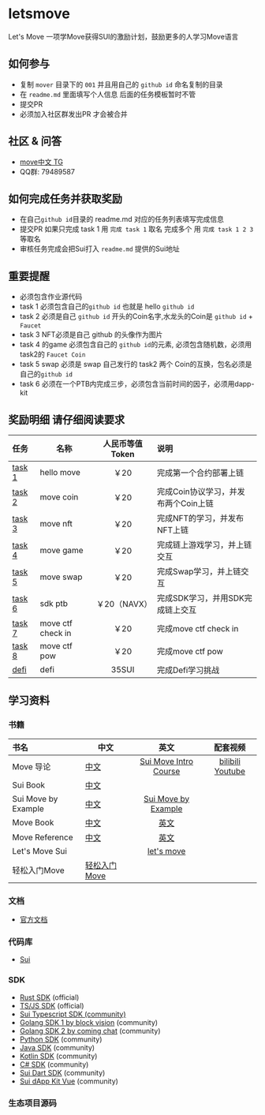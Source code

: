 # letsmove
Let's Move 一项学Move获得SUI的激励计划，鼓励更多的人学习Move语言

## 如何参与
- 复制 `mover` 目录下的 `001` 并且用自己的 `github id` 命名复制的目录
- 在 `readme.md` 里面填写个人信息 后面的任务模板暂时不管
- 提交PR
- 必须加入社区群发出PR 才会被合并

## 社区 & 问答
- [move中文 TG](https://t.me/move_cn)
- QQ群: 79489587


## 如何完成任务并获取奖励
- 在自己`github id`目录的 readme.md 对应的任务列表填写完成信息
- 提交PR 如果只完成 task 1 用 `完成 task 1` 取名 完成多个 用 `完成 task 1 2 3` 等取名
- 审核任务完成会把Sui打入 `readme.md` 提供的Sui地址

## 重要提醒
- 必须包含作业源代码
- task 1 必须包含自己的`github id` 也就是 hello `github id`
- task 2 必须是自己 `github id` 开头的Coin名字,水龙头的Coin是 `github id` + `Faucet`
- task 3 NFT必须是自己 github 的头像作为图片
- task 4 的game 必须包含自己的 `github id`的元素, 必须包含随机数，必须用task2的 `Faucet Coin`
- task 5 swap 必须是 swap 自己发行的 task2 两个 Coin的互换，包名必须是自己的`github id`
- task 6 必须在一个PTB内完成三步，必须包含当前时间的因子，必须用dapp-kit


## 奖励明细 请仔细阅读要求

| 任务                                         | 名称                | 人民币等值Token | 说明                     |
|:-------------------------------------------|-------------------|:----------:|:-----------------------|
| [task 1](task/01.hello_move.md)            | hello move        |    ￥20     | 完成第一个合约部署上链            |
| [task 2](task/02.move_coin.md)             | move coin         |    ￥20     | 完成Coin协议学习，并发布两个Coin上链 |
| [task 3](task/03.move_nft.md)              | move nft          |    ￥20     | 完成NFT的学习，并发布NFT上链      |
| [task 4](task/04.move_game.md)             | move game         |    ￥20     | 完成链上游戏学习，并上链交互         |
| [task 5](task/05.move_swap.md)             | move swap         |    ￥20     | 完成Swap学习，并上链交互         |
| [task 6](task/06.SDK_PTB_NAVI.md)          | sdk ptb           | ￥20（NAVX）  | 完成SDK学习，并用SDK完成链上交互    |
| [task 7](task/07.move_ctf_check_in.md)     | move ctf check in |    ￥20     | 完成move ctf check in    |
| [task 8](task/08.move_ctf_lets_move.md)    | move ctf pow      |    ￥20     | 完成move ctf pow   |
| [defi](https://dacade.org/communities/sui) | defi              |   35SUI    | 完成Defi学习挑战             |



## 学习资料

### 书籍
| 书名                  | 中文                                         |                          英文                          |                           配套视频                            |
|:--------------------|--------------------------------------------|:----------------------------------------------------:|:---------------------------------------------------------:|
| Move 导论             | [中文](https://intro-zh.sui-book.com/)       | [Sui Move Intro Course](https://intro.sui-book.com/) |     [bilibili](https://www.bilibili.com/video/BV1RY411v7YU)  [Youtube](https://www.youtube.com/watch?v=lZHjmo2ngu0)                          |
| Sui Book            | [中文](https://sui-book.com)                 |                                                      |  |
| Sui Move by Example | [中文](https://examples.sui-book.com/)       |   [Sui Move by Example](https://examples.sui.io/)    |                                                       |
| Move Book           | [中文](https://move.sui-book.com/index.html) |           [英文](https://move-book.com/)            |                                                   |
| Move Reference           | [中文](https://reference.sui-book.com/index.html) |           [英文](https://move-book.com/reference/)            |                                                   |
| Let's Move Sui      |                                            |                    [let's move](https://letsmovesui.com/)                    |                                                     |
| 轻松入门Move            | [轻松入门Move](https://easy.sui-book.com/)     |                                    |                                                     |

### 文档
- [官方文档](https://docs.sui.io/)

### 代码库
- [Sui](https://github.com/MystenLabs/sui)


### SDK

- [Rust SDK](https://docs.sui.io/devnet/build/rust-sdk) (official)
- [TS/JS SDK](https://github.com/MystenLabs/sui/tree/main/sdk/typescript) (official)
- [Sui Typescript SDK (community)](https://github.com/scallop-io/sui-kit)
- [Golang SDK 1 by block vision](https://github.com/block-vision/sui-go-sdk) (community)
- [Golang SDK 2 by coming chat](https://github.com/coming-chat/go-sui-sdk) (community)
- [Python SDK](https://github.com/FrankC01/pysui) (community)
- [Java SDK](https://github.com/GrapeBaBa/sui4j) (community)
- [Kotlin SDK](https://github.com/cosmostation/suikotlin) (community)
- [C# SDK](https://github.com/naami-finance/SuiNet) (community)
- [Sui Dart SDK](https://github.com/mofalabs/sui) (community)
- [Sui dApp Kit Vue](https://github.com/SuiCraftTeam/Sui-dApp-Kit-Vue/) (community)
### 生态项目源码

